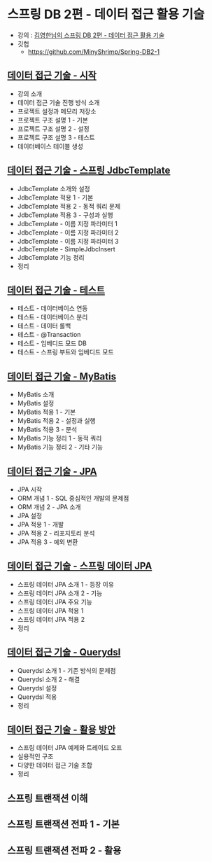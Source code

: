 # 스프링 DB 2편 - 데이터 접근 활용 기술

* 강의 : [김영한님의 스프링 DB 2편 - 데이터 접근 활용 기술](https://www.inflearn.com/course/%EC%8A%A4%ED%94%84%EB%A7%81-db-2/dashboard)
* 깃헙
    * https://github.com/MinyShrimp/Spring-DB2-1

## [데이터 접근 기술 - 시작](강의/0강)

* 강의 소개
* 데이터 접근 기술 진행 방식 소개
* 프로젝트 설정과 메모리 저장소
* 프로젝트 구조 설명 1 - 기본
* 프로젝트 구조 설명 2 - 설정
* 프로젝트 구조 설명 3 - 테스트
* 데이터베이스 테이블 생성

## [데이터 접근 기술 - 스프링 JdbcTemplate](강의/1강)

* JdbcTemplate 소개와 설정
* JdbcTemplate 적용 1 - 기본
* JdbcTemplate 적용 2 - 동적 쿼리 문제
* JdbcTemplate 적용 3 - 구성과 실행
* JdbcTemplate - 이름 지정 파라미터 1
* JdbcTemplate - 이름 지정 파라미터 2
* JdbcTemplate - 이름 지정 파라미터 3
* JdbcTemplate - SimpleJdbcInsert
* JdbcTemplate 기능 정리
* 정리

## [데이터 접근 기술 - 테스트](강의/2강)

* 테스트 - 데이터베이스 연동
* 테스트 - 데이터베이스 분리
* 테스트 - 데이터 롤백
* 테스트 - @Transaction
* 테스트 - 임베디드 모드 DB
* 테스트 - 스프링 부트와 임베디드 모드

## [데이터 접근 기술 - MyBatis](강의/3강)

* MyBatis 소개
* MyBatis 설정
* MyBatis 적용 1 - 기본
* MyBatis 적용 2 - 설정과 실행
* MyBatis 적용 3 - 분석
* MyBatis 기능 정리 1 - 동적 쿼리
* MyBatis 기능 정리 2 - 기타 기능

## [데이터 접근 기술 - JPA](강의/4강)

* JPA 시작
* ORM 개념 1 - SQL 중심적인 개발의 문제점
* ORM 개념 2 - JPA 소개
* JPA 설정
* JPA 적용 1 - 개발
* JPA 적용 2 - 리포지토리 분석
* JPA 적용 3 - 예외 변환

## [데이터 접근 기술 - 스프링 데이터 JPA](강의/5강)

* 스프링 데이터 JPA 소개 1 - 등장 이유
* 스프링 데이터 JPA 소개 2 - 기능
* 스프링 데이터 JPA 주요 기능
* 스프링 데이터 JPA 적용 1
* 스프링 데이터 JPA 적용 2
* 정리

## [데이터 접근 기술 - Querydsl](강의/6강)

* Querydsl 소개 1 - 기존 방식의 문제점
* Querydsl 소개 2 - 해결
* Querydsl 설정
* Querydsl 적용
* 정리

## [데이터 접근 기술 - 활용 방안](강의/7강)

* 스프링 데이터 JPA 예제와 트레이드 오프
* 실용적인 구조
* 다양한 데이터 접근 기술 조합
* 정리

## 스프링 트랜잭션 이해

## 스프링 트랜잭션 전파 1 - 기본

## 스프링 트랜잭션 전파 2 - 활용